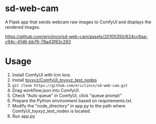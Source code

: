 # sd-web-cam
A Flask app that sends webcam raw images to ComfyUI and displays the rendered images.

https://github.com/ericlincn/sd-web-cam/assets/20105350/624cc6aa-c94c-41d6-bb76-78a43f93c293

# Usage
1. Install ComfyUI with lcm lora.
2. Install [toyxyz/ComfyUI_toyxyz_test_nodes](https://github.com/toyxyz/ComfyUI_toyxyz_test_nodes)
3. `git clone https://github.com/ericlincn/sd-web-cam.git`
4. Drag workflow.json into ComfyUI.
5. Check "Auto queue" in ComfyUI, click "queue prompt"
6. Prepare the Python environment based on requirements.txt.
7. Modify the "node_directory" in app.py to the path where ComfyUI_toyxyz_test_nodes is located.
8. Run app.py
